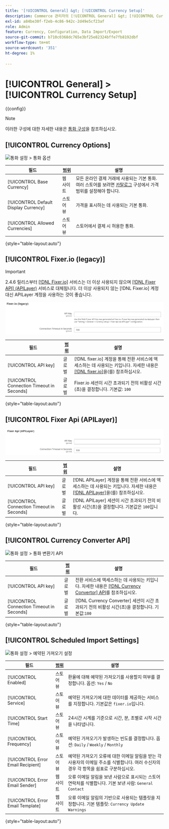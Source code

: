 ```yaml
---
title: '[!UICONTROL General] &gt; [!UICONTROL Currency Setup]'
description: Commerce 관리자의 [!UICONTROL General] &gt; [!UICONTROL Currency Setup] 페이지에서 구성 설정을 검토하십시오.
exl-id: a84be30f-f2eb-4c86-942c-2d49e5cf23af
role: Admin
feature: Currency, Configuration, Data Import/Export
source-git-commit: b710c0368dc765e3bf25e82324bffe7fb8192dbf
workflow-type: tm+mt
source-wordcount: '351'
ht-degree: 1%

---
```


# [!UICONTROL General] > [!UICONTROL Currency Setup]

{{config}}

>[!NOTE]
>
>이러한 구성에 대한 자세한 내용은 [통화 구성](../../stores-purchase/currency-configuration.md)을 참조하십시오.

## [!UICONTROL Currency Options]

![통화 설정 > 통화 옵션](./assets/currency-setup-currency-options.png)<!-- zoom -->

| 필드 | [범위](../../getting-started/websites-stores-views.md#scope-settings) | 설명 |
|--- |--- |--- |
| [!UICONTROL Base Currency] | 웹 사이트 | 모든 온라인 결제 거래에 사용되는 기본 통화. 여러 스토어를 보려면 [카탈로그](../catalog/catalog.md) 구성에서 가격 범위를 설정해야 합니다. |
| [!UICONTROL Default Display Currency] | 스토어 뷰 | 가격을 표시하는 데 사용되는 기본 통화. |
| [!UICONTROL Allowed Currencies] | 스토어 뷰 | 스토어에서 결제 시 허용한 통화. |

{style="table-layout:auto"}

## [!UICONTROL Fixer.io (legacy)]

>[!IMPORTANT]
>
>2.4.6 릴리스부터 [[!DNL Fixer.io]](https://fixer.io/) 서비스는 더 이상 사용되지 않으며 [[!DNL Fixer API] (APILayer)](https://apilayer.com/marketplace/fixer-api) 서비스로 대체됩니다. 더 이상 사용되지 않는 [!DNL Fixer.io] 계정 대신 APILayer 계정을 사용하는 것이 좋습니다.

![통화 설정 > Fixer.io](./assets/currency-setup-fixer.png)<!-- zoom -->

| 필드 | [범위](../../getting-started/websites-stores-views.md#scope-settings) | 설명 |
|--- |--- |--- |
| [!UICONTROL API key] | 글로벌 | [!DNL fixer.io] 계정을 통해 전환 서비스에 액세스하는 데 사용되는 키입니다. 자세한 내용은 [[!DNL fixer.io]](https://fixer.io/)을(를) 참조하십시오. |
| [!UICONTROL Connection Timeout in Seconds] | 글로벌 | Fixer.io 세션이 시간 초과되기 전의 비활성 시간(초)을 결정합니다. 기본값: `100` |

{style="table-layout:auto"}

## [!UICONTROL Fixer Api (APILayer)]

![통화 설정 > Fixer Api(APILayer)](./assets/currency-setup-fixer-api.png)<!-- zoom -->

| 필드 | [범위](../../getting-started/websites-stores-views.md#scope-settings) | 설명 |
|--- |--- |--- |
| [!UICONTROL API key] | 글로벌 | [!DNL APILayer] 계정을 통해 전환 서비스에 액세스하는 데 사용되는 키입니다. 자세한 내용은 [[!DNL APILayer]](https://apilayer.com/)을(를) 참조하십시오. |
| [!UICONTROL Connection Timeout in Seconds] | 글로벌 | [!DNL APILayer] 세션이 시간 초과되기 전의 비활성 시간(초)을 결정합니다. 기본값은 `100`입니다. |

{style="table-layout:auto"}

## [!UICONTROL Currency Converter API]

![통화 설정 > 통화 변환기 API](./assets/currency-setup-converter.png)<!-- zoom -->

| 필드 | [범위](../../getting-started/websites-stores-views.md#scope-settings) | 설명 |
|--- |--- |--- |
| [!UICONTROL API key] | 글로벌 | 전환 서비스에 액세스하는 데 사용되는 키입니다. 자세한 내용은 [[!DNL Currency Convertor] API](https://free.currencyconverterapi.com/)를 참조하십시오. |
| [!UICONTROL Connection Timeout in Seconds] | 글로벌 | [!DNL Currency Converter] 세션이 시간 초과되기 전의 비활성 시간(초)을 결정합니다. 기본값:`100` |

{style="table-layout:auto"}

## [!UICONTROL Scheduled Import Settings]

![통화 설정 > 예약된 가져오기 설정](./assets/currency-setup-scheduled-import-settings.png)<!-- zoom -->

| 필드 | [범위](../../getting-started/websites-stores-views.md#scope-settings) | 설명 |
|--- |--- |--- |
| [!UICONTROL Enabled] | 스토어 뷰 | 환율에 대해 예약된 가져오기를 사용할지 여부를 결정합니다. 옵션: `Yes` / `No` |
| [!UICONTROL Service] | 스토어 뷰 | 예약된 가져오기에 대한 데이터를 제공하는 서비스를 지정합니다. 기본값은 `fixer.io`입니다. |
| [!UICONTROL Start Time] | 스토어 뷰 | 24시간 시계를 기준으로 시간, 분, 초별로 시작 시간을 나타냅니다. |
| [!UICONTROL Frequency] | 스토어 뷰 | 예약된 가져오기가 발생하는 빈도를 결정합니다. 옵션: `Daily` / `Weekly` / `Monthly` |
| [!UICONTROL Error Email Recipient] | 스토어 뷰 | 예약된 가져오기 오류에 대한 이메일 알림을 받는 각 사용자의 이메일 주소를 식별합니다. 여러 수신자의 경우 각 항목을 쉼표로 구분하십시오. |
| [!UICONTROL Error Email Sender] | 웹 사이트 | 오류 이메일 알림을 보낸 사람으로 표시되는 스토어 연락처를 식별합니다. 기본 보낸 사람: `General Contact` |
| [!UICONTROL Error Email Template] | 웹 사이트 | 오류 이메일 알림의 기반으로 사용되는 템플릿을 지정합니다. 기본 템플릿: `Currency Update Warnings` |

{style="table-layout:auto"}

